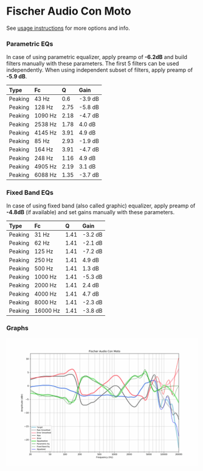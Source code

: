 # Fischer Audio Con Moto
See [usage instructions](https://github.com/jaakkopasanen/AutoEq#usage) for more options and info.

### Parametric EQs
In case of using parametric equalizer, apply preamp of **-6.2dB** and build filters manually
with these parameters. The first 5 filters can be used independently.
When using independent subset of filters, apply preamp of **-5.9 dB**.

| Type    | Fc      |    Q | Gain    |
|:--------|:--------|:-----|:--------|
| Peaking | 43 Hz   | 0.6  | -3.9 dB |
| Peaking | 128 Hz  | 2.75 | -5.8 dB |
| Peaking | 1090 Hz | 2.18 | -4.7 dB |
| Peaking | 2538 Hz | 1.78 | 4.0 dB  |
| Peaking | 4145 Hz | 3.91 | 4.9 dB  |
| Peaking | 85 Hz   | 2.93 | -1.9 dB |
| Peaking | 164 Hz  | 3.91 | -4.7 dB |
| Peaking | 248 Hz  | 1.16 | 4.9 dB  |
| Peaking | 4905 Hz | 2.19 | 3.1 dB  |
| Peaking | 6088 Hz | 1.35 | -3.7 dB |

### Fixed Band EQs
In case of using fixed band (also called graphic) equalizer, apply preamp of **-4.8dB**
(if available) and set gains manually with these parameters.

| Type    | Fc       |    Q | Gain    |
|:--------|:---------|:-----|:--------|
| Peaking | 31 Hz    | 1.41 | -3.2 dB |
| Peaking | 62 Hz    | 1.41 | -2.1 dB |
| Peaking | 125 Hz   | 1.41 | -7.2 dB |
| Peaking | 250 Hz   | 1.41 | 4.9 dB  |
| Peaking | 500 Hz   | 1.41 | 1.3 dB  |
| Peaking | 1000 Hz  | 1.41 | -5.3 dB |
| Peaking | 2000 Hz  | 1.41 | 2.4 dB  |
| Peaking | 4000 Hz  | 1.41 | 4.7 dB  |
| Peaking | 8000 Hz  | 1.41 | -2.3 dB |
| Peaking | 16000 Hz | 1.41 | -3.8 dB |

### Graphs
![](./Fischer%20Audio%20Con%20Moto.png)